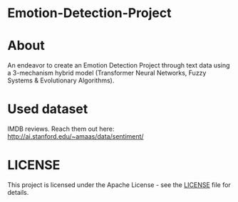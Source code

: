 # Emotion-Detection-Project

# About
An endeavor to create an Emotion Detection Project through text data using a 3-mechanism hybrid model (Transformer Neural Networks, Fuzzy Systems &amp; Evolutionary Algorithms).

# Used dataset
IMDB reviews. Reach them out here: http://ai.stanford.edu/~amaas/data/sentiment/

# LICENSE
This project is licensed under the Apache License - see the [LICENSE](https://github.com/GeoLek/Emotion-Detection-Project/blob/main/LICENSE) file for details.
